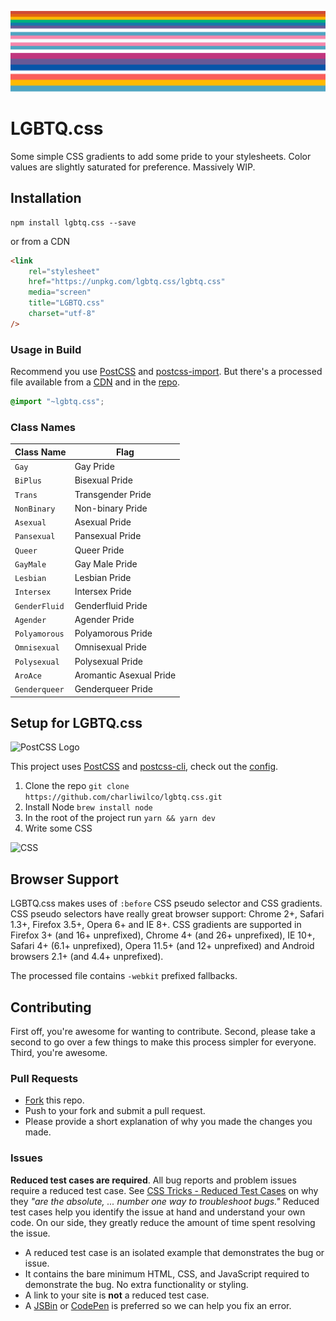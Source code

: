 ![Screenshot of Gradients](./screenshot.png)

# LGBTQ.css

Some simple CSS gradients to add some pride to your stylesheets. Color values are slightly saturated for preference. Massively WIP.

## Installation

```
npm install lgbtq.css --save
```

or from a CDN

```html
<link
	rel="stylesheet"
	href="https://unpkg.com/lgbtq.css/lgbtq.css"
	media="screen"
	title="LGBTQ.css"
	charset="utf-8"
/>
```

### Usage in Build

Recommend you use [PostCSS](https://github.com/postcss/postcss) and [postcss-import](https://github.com/postcss/postcss-import). But there's a processed file available from a [CDN](https://unpkg.com/lgbtq.css@1.0.1/lgbtq.css) and in the [repo](https://github.com/charliewilco/lgbtq.css/blob/lgbtq/src/lgbtq.css).

```css
@import "~lgbtq.css";
```

### Class Names

| Class Name    | Flag                    |
| ------------- | ----------------------- |
| `Gay`         | Gay Pride               |
| `BiPlus`      | Bisexual Pride          |
| `Trans`       | Transgender Pride       |
| `NonBinary`   | Non-binary Pride        |
| `Asexual`     | Asexual Pride           |
| `Pansexual`   | Pansexual Pride         |
| `Queer`       | Queer Pride             |
| `GayMale`     | Gay Male Pride          |
| `Lesbian`     | Lesbian Pride           |
| `Intersex`    | Intersex Pride          |
| `GenderFluid` | Genderfluid Pride       |
| `Agender`     | Agender Pride           |
| `Polyamorous` | Polyamorous Pride       |
| `Omnisexual`  | Omnisexual Pride        |
| `Polysexual`  | Polysexual Pride        |
| `AroAce`      | Aromantic Asexual Pride |
| `Genderqueer` | Genderqueer Pride       |

## Setup for LGBTQ.css

![PostCSS Logo](http://postcss.org/_/web_modules/Hero/postcss.svg)

This project uses [PostCSS](http://postcss.org/) and [postcss-cli](https://github.com/postcss/postcss-cli), check out the [config](https://github.com/charliewilco/lgbtq.css/blob/main/package.json).

1. Clone the repo `git clone https://github.com/charliwilco/lgbtq.css.git`
2. Install Node `brew install node`
3. In the root of the project run `yarn && yarn dev`
4. Write some CSS

![CSS](http://i.giphy.com/nArBQosm5nXdm.gif)

## Browser Support

LGBTQ.css makes uses of `:before` CSS pseudo selector and CSS gradients. CSS pseudo selectors have really great browser support: Chrome 2+, Safari 1.3+, Firefox 3.5+, Opera 6+ and IE 8+. CSS gradients are supported in Firefox 3+ (and 16+ unprefixed), Chrome 4+ (and 26+ unprefixed), IE 10+, Safari 4+ (6.1+ unprefixed), Opera 11.5+ (and 12+ unprefixed) and Android browsers 2.1+ (and 4.4+ unprefixed).

The processed file contains `-webkit` prefixed fallbacks.

## Contributing

First off, you're awesome for wanting to contribute. Second, please take a second to go over a few things to make this process simpler for everyone. Third, you're awesome.

### Pull Requests

- [Fork](https://github.com/charliewilco/lgbtq.css#fork-destination-box) this repo.
- Push to your fork and submit a pull request.
- Please provide a short explanation of why you made the changes you made.

### Issues

**Reduced test cases are required**. All bug reports and problem issues require a reduced test case. See [CSS Tricks - Reduced Test Cases](http://css-tricks.com/reduced-test-cases/) on why they _"are the absolute, ... number one way to troubleshoot bugs."_ Reduced test cases help you identify the issue at hand and understand your own code. On our side, they greatly reduce the amount of time spent resolving the issue.

- A reduced test case is an isolated example that demonstrates the bug or issue.
- It contains the bare minimum HTML, CSS, and JavaScript required to demonstrate the bug. No extra functionality or styling.
- A link to your site is **not** a reduced test case.
- A [JSBin](http://jsbin.com/) or [CodePen](http://codepen.io) is preferred so we can help you fix an error.
